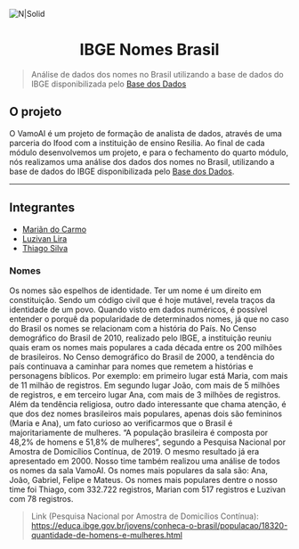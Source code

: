 ![N|Solid](https://upload.wikimedia.org/wikipedia/pt/8/8c/Ibge-logo.png)

<h1 align="center">IBGE Nomes Brasil</h1> 

> Análise de dados dos nomes no Brasil utilizando a base de dados do IBGE disponibilizada pelo [Base dos Dados](https://basedosdados.org/dataset/br-ibge-nomes-brasil)

## **O projeto**
O VamoAI é um projeto de formação de analista de dados, através de uma parceria do Ifood com a instituição de ensino Resilia. Ao final de cada módulo desenvolvemos um projeto, e para o fechamento do quarto módulo, nós realizamos uma análise dos dados dos nomes no Brasil, utilizando a base de dados do IBGE disponibilizada pelo [Base dos Dados](https://basedosdados.org/dataset/br-ibge-nomes-brasil).

---
## **Integrantes**
- [Mariãn do Carmo](https://github.com/mariandocarmo)
- [Luzivan Lira](https://github.com/luzivan-lira)
- [Thiago Silva](https://github.com/tsffarias)


### Nomes

Os nomes são espelhos de identidade. Ter um nome é um direito em constituição. Sendo um código civil que é hoje mutável, revela traços da identidade de um povo. Quando visto em dados numéricos, é possível entender o porquê da popularidade de determinados nomes, já que no caso do Brasil os nomes se relacionam com a história do País.
No Censo demográfico do Brasil de 2010, realizado pelo IBGE, a instituição reuniu quais eram os nomes mais populares a cada década entre os 200 milhões de brasileiros. No Censo demográfico do Brasil de 2000, a tendência do país continuava a caminhar para nomes que remetem a histórias e personagens bíblicos. Por exemplo: em primeiro lugar está Maria, com mais de 11 milhão de registros. Em segundo lugar João, com mais de 5 milhões de registros, e em terceiro lugar Ana, com mais de 3 milhões de registros.
Além da tendência religiosa, outro dado interessante que chama atenção, é que dos dez nomes brasileiros mais populares, apenas dois são femininos (Maria e Ana), um fato curioso ao verificarmos que o Brasil é majoritariamente de mulheres. “A população brasileira é composta por 48,2% de homens e 51,8% de mulheres”, segundo a Pesquisa Nacional por Amostra de Domicílios Contínua, de 2019. O mesmo resultado já era apresentado em 2000.
Nosso time também realizou uma análise de todos os nomes da sala VamoAI. Os nomes mais populares da sala são: Ana, João, Gabriel, Felipe e Mateus. Os nomes mais populares dentre o nosso time foi Thiago, com 332.722 registros, Marian com 517 registros e Luzivan com 78 registros.

>Link (Pesquisa Nacional por Amostra de Domicílios Contínua): https://educa.ibge.gov.br/jovens/conheca-o-brasil/populacao/18320-quantidade-de-homens-e-mulheres.html
